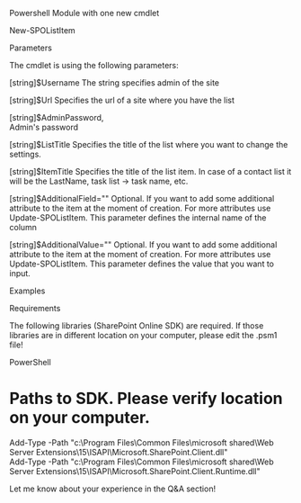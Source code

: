 Powershell Module with one new cmdlet 

 

New-SPOListItem

 

Parameters

The cmdlet is using the following parameters:

 [string]$Username
The string specifies admin of the site

[string]$Url
Specifies the url of a site where you have the list

[string]$AdminPassword,       
Admin's password

[string]$ListTitle
Specifies the title of the list where you want to change the settings.

[string]$ItemTitle
Specifies the title of the list item. In case of a contact list it will be the LastName, task list -> task name, etc.

[string]$AdditionalField=""
Optional. If you want to add some additional attribute to the item at the moment of creation. For more attributes use Update-SPOListItem. This parameter defines the internal name of the column

[string]$AdditionalValue=""
Optional. If you want to add some additional attribute to the item at the moment of creation. For more attributes use Update-SPOListItem. This parameter defines the value that you want to input.

 

 

Examples



 

 

 

 

 

Requirements

The following libraries (SharePoint Online SDK) are required. If those libraries are in different location on your computer, please edit the .psm1 file!

 

PowerShell
# Paths to SDK. Please verify location on your computer.  
Add-Type -Path "c:\Program Files\Common Files\microsoft shared\Web Server Extensions\15\ISAPI\Microsoft.SharePoint.Client.dll"   
Add-Type -Path "c:\Program Files\Common Files\microsoft shared\Web Server Extensions\15\ISAPI\Microsoft.SharePoint.Client.Runtime.dll"  
 
 

 

 

 

Let me know about your experience in the Q&A section!

 

 

 

